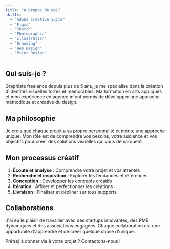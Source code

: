 ```yaml
---
title: "À propos de moi"
skills:
  - "Adobe Creative Suite"
  - "Figma"
  - "Sketch"
  - "Photographie"
  - "Illustration"
  - "Branding"
  - "Web Design"
  - "Print Design"
---
```


## Qui suis-je ?

Graphiste freelance depuis plus de 5 ans, je me spécialise dans la création d'identités visuelles fortes et mémorables. Ma formation en arts appliqués et mon expérience en agence m'ont permis de développer une approche méthodique et créative du design.

## Ma philosophie

Je crois que chaque projet a sa propre personnalité et mérite une approche unique. Mon rôle est de comprendre vos besoins, votre audience et vos objectifs pour créer des solutions visuelles qui vous démarquent.

## Mon processus créatif

1. **Écoute et analyse** : Comprendre votre projet et vos attentes
2. **Recherche et inspiration** : Explorer les tendances et références
3. **Conception** : Développer les concepts créatifs
4. **Itération** : Affiner et perfectionner les créations
5. **Livraison** : Finaliser et décliner sur tous supports

## Collaborations

J'ai eu le plaisir de travailler avec des startups innovantes, des PME dynamiques et des associations engagées. Chaque collaboration est une opportunité d'apprendre et de créer quelque chose d'unique.

Prêt(e) à donner vie à votre projet ? Contactons-nous !
